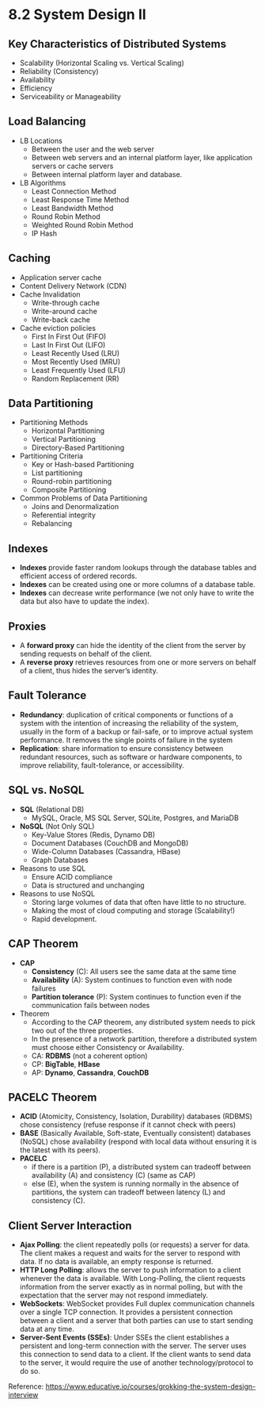 # 8.2 System Design II

## Key Characteristics of Distributed Systems

- Scalability (Horizontal Scaling vs. Vertical Scaling)
- Reliability (Consistency)
- Availability
- Efficiency
- Serviceability or Manageability

## Load Balancing

- LB Locations
    - Between the user and the web server
    - Between web servers and an internal platform layer, like application servers or cache servers
    - Between internal platform layer and database.
- LB Algorithms
    - Least Connection Method
    - Least Response Time Method
    - Least Bandwidth Method
    - Round Robin Method
    - Weighted Round Robin Method
    - IP Hash

## Caching

- Application server cache
- Content Delivery Network (CDN)
- Cache Invalidation
    - Write-through cache
    - Write-around cache
    - Write-back cache
- Cache eviction policies
    - First In First Out (FIFO)
    - Last In First Out (LIFO)
    - Least Recently Used (LRU)
    - Most Recently Used (MRU)
    - Least Frequently Used (LFU)
    - Random Replacement (RR)

## Data Partitioning

- Partitioning Methods
    - Horizontal Partitioning
    - Vertical Partitioning
    - Directory-Based Partitioning
- Partitioning Criteria
    - Key or Hash-based Partitioning
    - List partitioning
    - Round-robin partitioning
    - Composite Partitioning
- Common Problems of Data Partitioning
    - Joins and Denormalization
    - Referential integrity
    - Rebalancing

## Indexes

- **Indexes** provide faster random lookups through the database tables and efficient access of ordered records.
- **Indexes** can be created using one or more columns of a database table.
- **Indexes** can decrease write performance (we not only have to write the data but also have to update the index).

## Proxies

- A **forward proxy** can hide the identity of the client from the server by sending requests on behalf of the client.
- A **reverse proxy** retrieves resources from one or more servers on behalf of a client, thus hides the server’s identity.

## Fault Tolerance

- **Redundancy**: duplication of critical components or functions of a system with the intention of increasing the reliability of the system, usually in the form of a backup or fail-safe, or to improve actual system performance. It removes the single points of failure in the system
- **Replication**: share information to ensure consistency between redundant resources, such as software or hardware components, to improve reliability, fault-tolerance, or accessibility.

## SQL vs. NoSQL

- **SQL** (Relational DB)
    - MySQL, Oracle, MS SQL Server, SQLite, Postgres, and MariaDB
- **NoSQL** (Not Only SQL)
    - Key-Value Stores (Redis, Dynamo DB)
    - Document Databases (CouchDB and MongoDB)
    - Wide-Column Databases (Cassandra, HBase)
    - Graph Databases
- Reasons to use SQL
    - Ensure ACID compliance
    - Data is structured and unchanging
- Reasons to use NoSQL
    - Storing large volumes of data that often have little to no structure.
    - Making the most of cloud computing and storage (Scalability!)
    - Rapid development.

## CAP Theorem

- **CAP**
    - **Consistency** (C): All users see the same data at the same time
    - **Availability** (A): System continues to function even with node failures
    - **Partition tolerance** (P): System continues to function even if the communication fails between nodes
- Theorem
    - According to the CAP theorem, any distributed system needs to pick two out of the three properties.
    - In the presence of a network partition, therefore a distributed system must choose either Consistency or Availability.
    - CA: **RDBMS** (not a coherent option)
    - CP: **BigTable**, **HBase**
    - AP: **Dynamo**, **Cassandra**, **CouchDB**

## PACELC Theorem

- **ACID** (Atomicity, Consistency, Isolation, Durability) databases (RDBMS) chose consistency (refuse response if it cannot check with peers)
- **BASE** (Basically Available, Soft-state, Eventually consistent) databases (NoSQL) chose availability (respond with local data without ensuring it is the latest with its peers).
- **PACELC**
    - if there is a partition (P), a distributed system can tradeoff between availability (A) and consistency (C) (same as CAP)
    - else (E), when the system is running normally in the absence of partitions, the system can tradeoff between latency (L) and consistency (C).

## Client Server Interaction

- **Ajax Polling**: the client repeatedly polls (or requests) a server for data. The client makes a request and waits for the server to respond with data. If no data is available, an empty response is returned.
- **HTTP Long Polling**: allows the server to push information to a client whenever the data is available. With Long-Polling, the client requests information from the server exactly as in normal polling, but with the expectation that the server may not respond immediately.
- **WebSockets**: WebSocket provides Full duplex communication channels over a single TCP connection. It provides a persistent connection between a client and a server that both parties can use to start sending data at any time.
- **Server-Sent Events (SSEs)**: Under SSEs the client establishes a persistent and long-term connection with the server. The server uses this connection to send data to a client. If the client wants to send data to the server, it would require the use of another technology/protocol to do so.

Reference: https://www.educative.io/courses/grokking-the-system-design-interview